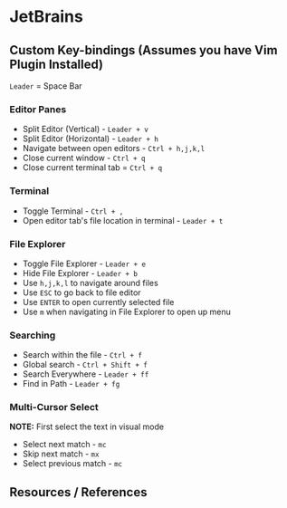 # JetBrains

## Custom Key-bindings (Assumes you have Vim Plugin Installed)

`Leader` = Space Bar

### Editor Panes

- Split Editor (Vertical) - `Leader + v`
- Split Editor (Horizontal) - `Leader + h`
- Navigate between open editors - `Ctrl + h,j,k,l`
- Close current window - `Ctrl + q`
- Close current terminal tab = `Ctrl + q`

### Terminal

- Toggle Terminal - `Ctrl + ,`
- Open editor tab's file location in terminal - `Leader + t`

### File Explorer

- Toggle File Explorer - `Leader + e`
- Hide File Explorer - `Leader + b`
- Use `h,j,k,l` to navigate around files
- Use `ESC` to go back to file editor
- Use `ENTER` to open currently selected file
- Use `m` when navigating in File Explorer to open up menu

### Searching

- Search within the file - `Ctrl + f`
- Global search - `Ctrl + Shift + f`
- Search Everywhere - `Leader + ff`
- Find in Path - `Leader + fg`

### Multi-Cursor Select

**NOTE:** First select the text in visual mode

- Select next match - `mc`
- Skip next match - `mx`
- Select previous match - `mc`

## Resources / References
